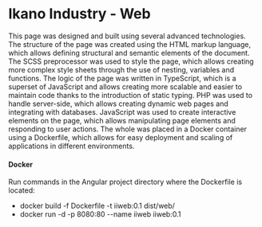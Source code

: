 # Ikano Industry - Web

This page was designed and built using several advanced technologies. The structure of the page was created using the HTML markup language, which allows defining structural and semantic elements of the document. The SCSS preprocessor was used to style the page, which allows creating more complex style sheets through the use of nesting, variables and functions. The logic of the page was written in TypeScript, which is a superset of JavaScript and allows creating more scalable and easier to maintain code thanks to the introduction of static typing. PHP was used to handle server-side, which allows creating dynamic web pages and integrating with databases. JavaScript was used to create interactive elements on the page, which allows manipulating page elements and responding to user actions. The whole was placed in a Docker container using a Dockerfile, which allows for easy deployment and scaling of applications in different environments.


#### Docker
Run commands in the Angular project directory where the Dockerfile is located:

- docker build -f Dockerfile -t iiweb:0.1 dist/web/
- docker run -d -p 8080:80 --name iiweb iiweb:0.1
